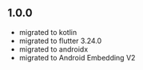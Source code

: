 ## 1.0.0

- migrated to kotlin
- migrated to flutter 3.24.0
- migrated to androidx
- migrated to Android Embedding V2